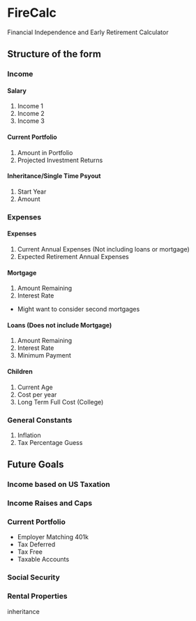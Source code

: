 # FireCalc
Financial Independence and Early Retirement Calculator

## Structure of the form
### Income
#### Salary
1. Income 1
2. Income 2
3. Income 3

#### Current Portfolio
1. Amount in Portfolio
2. Projected Investment Returns

#### Inheritance/Single Time  Psyout
1. Start Year
2. Amount

### Expenses
#### Expenses
1. Current Annual Expenses (Not including loans or mortgage)
2. Expected Retirement Annual Expenses

#### Mortgage
1. Amount Remaining
2. Interest Rate

* Might want to consider second mortgages

#### Loans (Does not include Mortgage)
1. Amount Remaining
2. Interest Rate
3. Minimum Payment

#### Children
1. Current Age
2. Cost per year
3. Long Term Full Cost (College)

### General Constants
1. Inflation
2. Tax Percentage Guess


## Future Goals
### Income based on US Taxation

### Income Raises and Caps

### Current Portfolio
* Employer Matching 401k
* Tax Deferred
* Tax Free
* Taxable Accounts

### Social Security

### Rental Properties





inheritance

